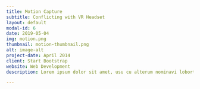 ```yaml
---
title: Motion Capture
subtitle: Conflicting with VR Headset
layout: default
modal-id: 6
date: 2019-05-04
img: motion.png
thumbnail: motion-thumbnail.png
alt: image-alt
project-date: April 2014
client: Start Bootstrap
website: Web Development
description: Lorem ipsum dolor sit amet, usu cu alterum nominavi lobortis. At duo novum diceret. Tantas apeirian vix et, usu sanctus postulant inciderint ut, populo diceret necessitatibus in vim. Cu eum dicam feugiat noluisse.

---
```

